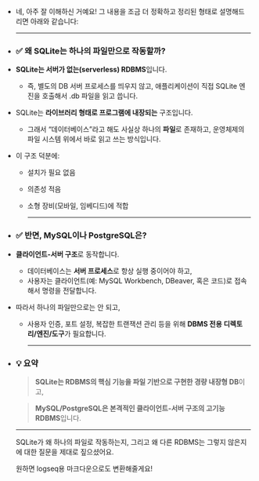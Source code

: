 - 네, 아주 잘 이해하신 거예요! 그 내용을 조금 더 정확하고 정리된 형태로 설명해드리면 아래와 같습니다:
  
  ---
- ### **✅ 왜 SQLite는 하나의 파일만으로 작동할까?**
- **SQLite는 서버가 없는(serverless) RDBMS**입니다.
	- 즉, 별도의 DB 서버 프로세스를 띄우지 않고, 애플리케이션이 직접 SQLite 엔진을 호출해서 .db 파일을 읽고 씁니다.
- SQLite는 **라이브러리 형태로 프로그램에 내장되는** 구조입니다.
	- 그래서 “데이터베이스”라고 해도 사실상 하나의 **파일**로 존재하고, 운영체제의 파일 시스템 위에서 바로 읽고 쓰는 방식입니다.
- 이 구조 덕분에:
	- 설치가 필요 없음
	- 의존성 적음
	- 소형 장비(모바일, 임베디드)에 적합
	  
	  ---
- ### **✅ 반면, MySQL이나 PostgreSQL은?**
- **클라이언트-서버 구조**로 동작합니다.
	- 데이터베이스는 **서버 프로세스**로 항상 실행 중이어야 하고,
	- 사용자는 클라이언트(예: MySQL Workbench, DBeaver, 혹은 코드)로 접속해서 명령을 전달합니다.
- 따라서 하나의 파일만으로는 안 되고,
	- 사용자 인증, 포트 설정, 복잡한 트랜잭션 관리 등을 위해 **DBMS 전용 디렉토리/엔진/도구**가 필요합니다.
	  
	  ---
- ### **💡 요약**
  
  > **SQLite는 RDBMS의 핵심 기능을 파일 기반으로 구현한 경량 내장형 DB**이고,
  
  > **MySQL/PostgreSQL은 본격적인 클라이언트-서버 구조의 고기능 RDBMS**입니다.
  
  ---
  
  SQLite가 왜 하나의 파일로 작동하는지, 그리고 왜 다른 RDBMS는 그렇지 않은지에 대한 질문을 제대로 짚으셨어요.
  
  원하면 logseq용 마크다운으로도 변환해줄게요!